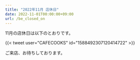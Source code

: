 ```yaml
---
title: "2022年11月 店休日"
date: 2022-11-01T00:00:00+09:00
url: /be_closed_on
---
```


11月の店休日は以下のとおりです。

{{< tweet user="CAFECOOKS" id="1588492307120414722" >}}

ご来店、お待ちしております。

